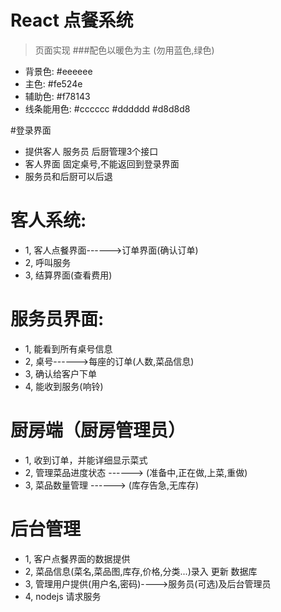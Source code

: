 # React 点餐系统
>页面实现
###配色以暖色为主 (勿用蓝色,绿色)
+ 背景色: #eeeeee
+ 主色: #fe524e
+ 辅助色: #f78143
+ 线条能用色: #cccccc #dddddd #d8d8d8

#登录界面
+ 提供客人 服务员 后厨管理3个接口
+ 客人界面 固定桌号,不能返回到登录界面
+ 服务员和后厨可以后退

# 客人系统:
+ 1, 客人点餐界面------>订单界面(确认订单)
+ 2, 呼叫服务
+ 3, 结算界面(查看费用)


# 服务员界面:
+ 1, 能看到所有桌号信息
+ 2, 桌号------>每座的订单(人数,菜品信息)
+ 3, 确认给客户下单
+ 4, 能收到服务(响铃)

# 厨房端（厨房管理员）
+ 1, 收到订单，并能详细显示菜式
+ 2, 管理菜品进度状态  ------> (准备中,正在做,上菜,重做)
+ 3, 菜品数量管理 ------> (库存告急,无库存)

# 后台管理
+ 1, 客户点餐界面的数据提供
+ 2, 菜品信息(菜名,菜品图,库存,价格,分类...)录入 更新 数据库
+ 3, 管理用户提供(用户名,密码)---->服务员(可选)及后台管理员
+ 4, nodejs 请求服务